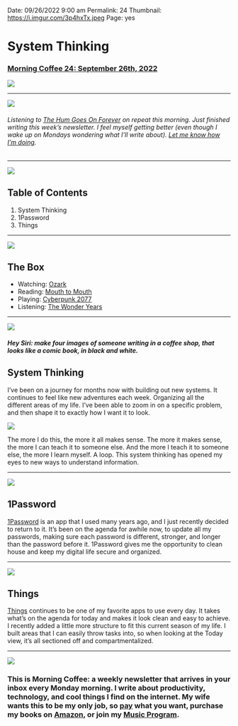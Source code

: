 
Date: 09/26/2022 9:00 am
Permalink: 24
Thumbnail: https://i.imgur.com/3p4hxTx.jpeg
Page: yes

# System Thinking

### [Morning Coffee 24: September 26th, 2022](https://nashp.com/26)

![](https://nashp.com/_media/mc.gif)

---- 

![](https://i.imgur.com/XPvMg55.jpg)

###### Listening to [The Hum Goes On Forever](https://music.apple.com/us/album/the-hum-goes-on-forever/1627556654) on repeat this morning. Just finished writing this week’s newsletter. I feel myself getting better (even though I wake up on Mondays wondering what I’ll write about). [Let me know how I’m doing](mailto:nashp@me.com).

---- 

![](https://i.imgur.com/eO2hcg2.jpg)

## Table of Contents

1. System Thinking
2. 1Password
3. Things

---- 

![](https://blotcdn.com/blog_7d9c6729f90a4fd68ca68a09e88009f0/_image_cache/7cf7610f-df38-435d-8654-200d185511c1.gif)

## The Box

- Watching: [Ozark](https://www.imdb.com/title/tt5071412/)
- Reading: [Mouth to Mouth](https://www.amazon.com/Mouth-Novel-Antoine-Wilson-ebook/dp/B0984QR6JH/ref=sr_1_1?crid=NFH3QZCAXD07&keywords=mouth+to+mouth&qid=1664194985&qu=eyJxc2MiOiIxLjkzIiwicXNhIjoiMS42NyIsInFzcCI6IjEuNjYifQ%3D%3D&sprefix=mouth+to+mouth%2Caps%2C154&sr=8-1)
- Playing: [Cyberpunk 2077](https://www.playstation.com/en-us/games/cyberpunk-2077/)
- Listening: [The Wonder Years](https://music.apple.com/us/album/the-hum-goes-on-forever/1627556654)

---- 

![](https://i.imgur.com/IIQZsJe.jpg)

##### Hey Siri: make four images of someone writing in a coffee shop, that looks like a comic book, in black and white.

## System Thinking

I’ve been on a journey for months now with building out new systems. It continues to feel like new adventures each week. Organizing all the different areas of my life. I’ve been able to zoom in on a specific problem, and then shape it to exactly how I want it to look.

![](https://i.imgur.com/GDRduTZ.jpg)

The more I do this, the more it all makes sense. The more it makes sense, the more I can teach it to someone else. And the more I teach it to someone else, the more I learn myself. A loop. This system thinking has opened my eyes to new ways to understand information.

---- 

![](https://i.imgur.com/JwTmO3s.jpg)

## 1Password

[1Password](https://1password.com/) is an app that I used many years ago, and I just recently decided to return to it. It’s been on the agenda for awhile now, to update all my passwords, making sure each password is different, stronger, and longer than the password before it. 1Password gives me the opportunity to clean house and keep my digital life secure and organized.

---- 

![](https://i.imgur.com/KbpDfJ5.jpg)

## Things

[Things](https://culturedcode.com/things/) continues to be one of my favorite apps to use every day. It takes what’s on the agenda for today and makes it look clean and easy to achieve. I recently added a little more structure to fit this current season of my life. I built areas that I can easily throw tasks into, so when looking at the Today view, it’s all sectioned off and compartmentalized.

---- 

![](https://i.imgur.com/MwejBou.jpg)

### This is Morning Coffee: a weekly newsletter that arrives in your inbox every Monday morning. I write about productivity, technology, and cool things I find on the internet. My wife wants this to be my only job, so [pay](https://buy.stripe.com/fZe4jqd135LRc4U4gj) what you want, purchase my books on [Amazon](https://www.amazon.com/dp/B0CQQG3JCF?binding=paperback&ref=dbs_dp_awt_sb_pc_tpbk), or join my [Music Program](https://patreon.com/nashp).
